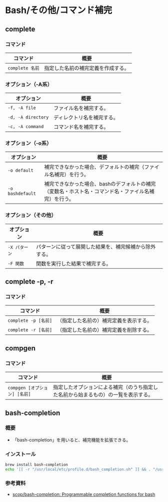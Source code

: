 # Bash/その他/コマンド補完

## complete

### コマンド

| コマンド        | 概要                               |
| --------------- | ---------------------------------- |
| `complete 名前` | 指定した名前の補完定義を作成する。 |

### オプション（-A系）

| オプション         | 概要                       |
| ------------------ | -------------------------- |
| `-f, -A file`      | ファイル名を補完する。     |
| `-d, -A directory` | ディレクトリ名を補完する。 |
| `-c, -A command`   | コマンド名を補完する。     |

### オプション（-o系）

| オプション       | 概要                                                         |
| ---------------- | ------------------------------------------------------------ |
| `-o default`     | 補完できなかった場合、デフォルトの補完（ファイル名補完）を行う。 |
| `-o bashdefault` | 補完できなかった場合、bashのデフォルトの補完（変数名・ホスト名・コマンド名・ファイル名補完）を行う。 |

### オプション（その他）

| オプション    | 概要                                                   |
| ------------- | ------------------------------------------------------ |
| `-X パターン` | パターンに従って展開した結果を、補完候補から除外する。 |
| `-F 関数`     | 関数を実行した結果で補完する。                         |

## complete -p, -r

### コマンド

| コマンド             | 概要                                   |
| -------------------- | -------------------------------------- |
| `complete -p [名前]` | （指定した名前の）補完定義を表示する。 |
| `complete -r [名前]` | （指定した名前の）補完定義を削除する。 |

## compgen

### コマンド

| コマンド                      | 概要                                                         |
| ----------------------------- | ------------------------------------------------------------ |
| `compgen [オプション] [名前]` | 指定したオプションによる補完（のうち指定した名前から始まるもの）の一覧を表示する。 |

## bash-completion

### 概要

- 「bash-completion」を用いると、補完機能を拡張できる。

### インストール

```bash
brew install bash-completion
echo '[[ -r "/usr/local/etc/profile.d/bash_completion.sh" ]] && . "/usr/local/etc/profile.d/bash_completion.sh"' >> ~/.bashrc
```

### 参考資料

- [scop/bash-completion: Programmable completion functions for bash](https://github.com/scop/bash-completion)
